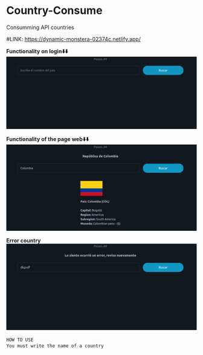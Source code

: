 # Country-Consume
Consumming API countries

#LINK: https://dynamic-monstera-02374c.netlify.app/

**Functionality on login⬇️⬇️**
![Image text](https://github.com/JeissonFMR/Country-Consume/blob/main/Images/inicio.png)

**Functionality of the page web⬇️⬇️**
![Image text](https://github.com/JeissonFMR/Country-Consume/blob/main/Images/data.png)

**Error country**
![Image text](https://github.com/JeissonFMR/Country-Consume/blob/main/Images/error.png)

```
HOW TO USE
You must write the name of a country
```

  
